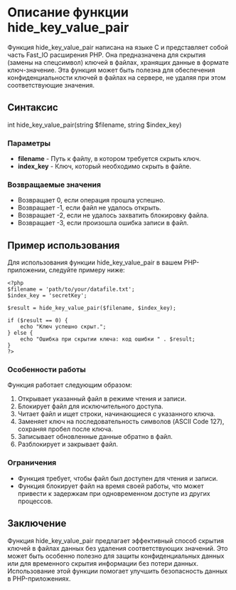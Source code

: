 # Описание функции hide_key_value_pair

Функция hide_key_value_pair написана на языке C и представляет собой часть Fast_IO расширения PHP. Она предназначена для скрытия (замены на спецсимвол) ключей в файлах, хранящих данные в формате ключ-значение. Эта функция может быть полезна для обеспечения конфиденциальности ключей в файлах на сервере, не удаляя при этом соответствующие значения.

## Синтаксис

int hide_key_value_pair(string $filename, string $index_key)


### Параметры

- **filename** - Путь к файлу, в котором требуется скрыть ключ.
- **index_key** - Ключ, который необходимо скрыть в файле.

### Возвращаемые значения

- Возвращает 0, если операция прошла успешно.
- Возвращает -1, если файл не удалось открыть.
- Возвращает -2, если не удалось захватить блокировку файла.
- Возвращает -3, если произошла ошибка записи в файл.

## Пример использования

Для использования функции hide_key_value_pair в вашем PHP-приложении, следуйте примеру ниже:
```
<?php
$filename = 'path/to/your/datafile.txt';
$index_key = 'secretKey';

$result = hide_key_value_pair($filename, $index_key);

if ($result == 0) {
    echo "Ключ успешно скрыт.";
} else {
    echo "Ошибка при скрытии ключа: код ошибки " . $result;
}
?>
```

### Особенности работы

Функция работает следующим образом:

1. Открывает указанный файл в режиме чтения и записи.
2. Блокирует файл для исключительного доступа.
3. Читает файл и ищет строки, начинающиеся с указанного ключа.
4. Заменяет ключ на последовательность символов (ASCII Code 127), сохраняя пробел после ключа.
5. Записывает обновленные данные обратно в файл.
6. Разблокирует и закрывает файл.

### Ограничения

- Функция требует, чтобы файл был доступен для чтения и записи.
- Функция блокирует файл на время своей работы, что может привести к задержкам при одновременном доступе из других процессов.

## Заключение

Функция hide_key_value_pair предлагает эффективный способ скрытия ключей в файлах данных без удаления соответствующих значений. Это может быть особенно полезно для защиты конфиденциальных данных или для временного скрытия информации без потери данных. Использование этой функции помогает улучшить безопасность данных в PHP-приложениях.
